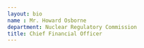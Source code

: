 ```yaml
---
layout: bio
name : Mr. Howard Osborne
department: Nuclear Regulatory Commission
title: Chief Financial Officer
---
```

